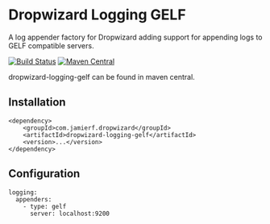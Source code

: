 Dropwizard Logging GELF
========

A log appender factory for Dropwizard adding support for appending logs to GELF compatible servers.

[![Build Status](https://api.travis-ci.org/reines/dropwizard-logging-gelf.png)](https://travis-ci.org/reines/dropwizard-logging-gelf)
[![Maven Central](https://maven-badges.herokuapp.com/maven-central/com.jamierf.dropwizard/dropwizard-logging-gelf/badge.png)](https://maven-badges.herokuapp.com/maven-central/com.jamierf.dropwizard/dropwizard-logging-gelf)


dropwizard-logging-gelf can be found in maven central.

## Installation

    <dependency>
        <groupId>com.jamierf.dropwizard</groupId>
        <artifactId>dropwizard-logging-gelf</artifactId>
        <version>...</version>
    </dependency>

## Configuration

    logging:
      appenders:
        - type: gelf
          server: localhost:9200
